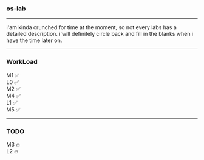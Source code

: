 ### os-lab

***
i'am kinda crunched for time at the moment, so
not every labs has a detailed description. i'will
definitely circle back and fill in the blanks when 
i have the time later on.

***
### WorkLoad
M1 :white_check_mark: \
L0 :white_check_mark: \
M2 :white_check_mark: \
M4 :white_check_mark: \
L1 :white_check_mark: \
M5 :white_check_mark: 
***

### TODO
M3 :fire: \
L2 :fire: 
